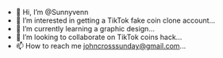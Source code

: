 - 👋 Hi, I’m @Sunnyvenn
- 👀 I’m interested in getting a TikTok fake coin clone account...
- 🌱 I’m currently learning a graphic design...
- 💞️ I’m looking to collaborate on TikTok coins hack...
- 📫 How to reach me johncrosssunday@gmail.com...

<!---
Sunnyvenn/Sunnyvenn is a ✨ special ✨ repository because its `README.md` (this file) appears on your GitHub profile.
You can click the Preview link to take a look at your changes.
--->
